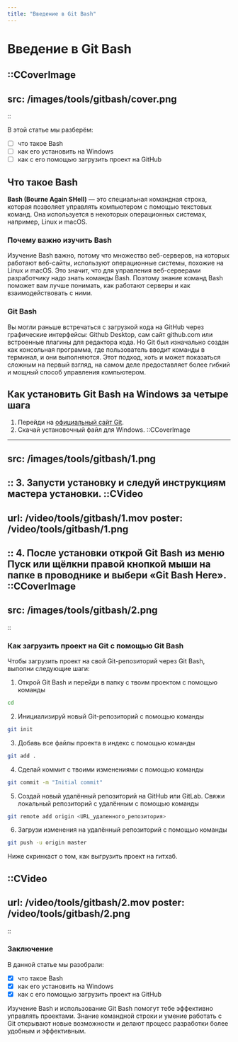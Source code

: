 ```yaml
---
title: "Введение в Git Bash"
---
```


# Введение в Git Bash

::CCoverImage
---
src: /images/tools/gitbash/cover.png
---
::

В этой статье мы разберём:

- [ ] что такое Bash
- [ ] как его установить на Windows
- [ ] как с его помощью загрузить проект на GitHub

## Что такое Bash

**Bash (Bourne Again SHell)** — это специальная командная строка, которая позволяет управлять компьютером с помощью текстовых команд. Она используется в некоторых операционных системах, например, Linux и macOS.

### Почему важно изучить Bash

Изучение Bash важно, потому что множество веб-серверов, на которых работают веб-сайты, используют операционные системы, похожие на Linux и macOS. Это значит, что для управления веб-серверами разработчику надо знать команды Bash. Поэтому знание команд Bash поможет вам лучше понимать, как работают серверы и как взаимодействовать с ними.

### Git Bash

Вы могли раньше встречаться с загрузкой кода на GitHub через графические интерфейсы: Github Desktop, сам сайт github.com или встроенные плагины для редактора кода. Но Git был изначально создан как консольная программа, где пользователь вводит команды в терминал, и они выполняются. Этот подход, хоть и может показаться сложным на первый взгляд, на самом деле предоставляет более гибкий и мощный способ управления компьютером.

## Как установить Git Bash на Windows за четыре шага

1. Перейди на [официальный сайт Git](https://git-scm.com/downloads).
2. Скачай установочный файл для Windows.
::CCoverImage
---
src: /images/tools/gitbash/1.png
---
:: 
3. Запусти установку и следуй инструкциям мастера установки.
::CVideo
---
url: /video/tools/gitbash/1.mov
poster: /video/tools/gitbash/1.png
---
:: 
4. После установки открой Git Bash из меню Пуск или щёлкни правой кнопкой мыши на папке в проводнике и выбери «Git Bash Here».
::CCoverImage
---
src: /images/tools/gitbash/2.png
---
::

### Как загрузить проект на Git с помощью Git Bash

Чтобы загрузить проект на свой Git-репозиторий через Git Bash, выполни следующие шаги:

1. Открой Git Bash и перейди в папку с твоим проектом с помощью команды

```bash
cd
```

2. Инициализируй новый Git-репозиторий с помощью команды

```bash
git init
```

3. Добавь все файлы проекта в индекс с помощью команды

```bash
git add .
```

4. Сделай коммит с твоими изменениями с помощью команды

```bash
git commit -m "Initial commit"
```

5. Создай новый удалённый репозиторий на GitHub или GitLab.
   Свяжи локальный репозиторий с удалённым с помощью команды

```bash
git remote add origin <URL_удаленного_репозитория>
```

6. Загрузи изменения на удалённый репозиторий с помощью команды

```bash
git push -u origin master
```

Ниже скринкаст о том, как выгрузить проект на гитхаб.

::CVideo
---
url: /video/tools/gitbash/2.mov
poster: /video/tools/gitbash/2.png
---
::

### Заключение

В данной статье мы разобрали:

- [x] что такое Bash
- [x] как его установить на Windows
- [x] как с его помощью загрузить проект на GitHub

Изучение Bash и использование Git Bash помогут тебе эффективно управлять проектами. Знание командной строки и умение работать с Git открывают новые возможности и делают процесс разработки более удобным и эффективным.
